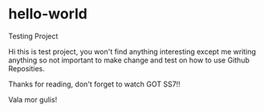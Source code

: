 # hello-world
Testing Project

Hi this is test project, you won't find anything interesting except me writing anything so not important to make change and test on how to use Github Reposities.

Thanks for reading, don't forget to watch GOT SS7!!

Vala mor gulis!
